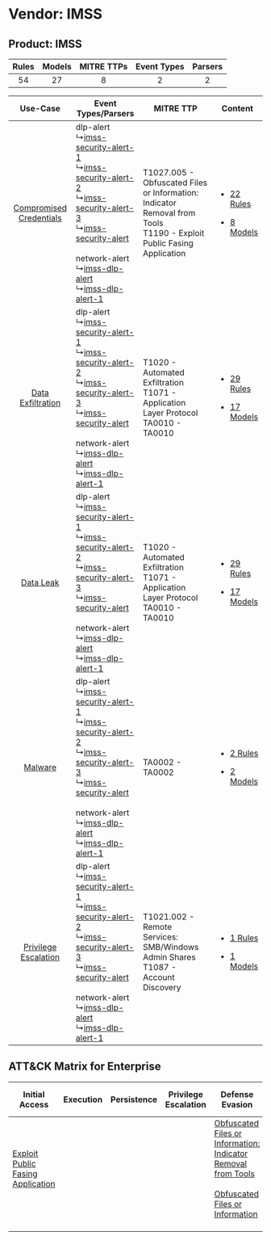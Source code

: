 Vendor: IMSS
============
Product: IMSS
-------------
| Rules | Models | MITRE TTPs | Event Types | Parsers |
|:-----:|:------:|:----------:|:-----------:|:-------:|
|  54   |   27   |     8      |      2      |    2    |

|    Use-Case    | Event Types/Parsers    | MITRE TTP    | Content    |
|:----:| ---- | ---- | ---- |
| [Compromised Credentials](../../../UseCases/uc_compromised_credentials.md) |  dlp-alert<br> ↳[imss-security-alert-1](Ps/pC_imsssecurityalert1.md)<br> ↳[imss-security-alert-2](Ps/pC_imsssecurityalert2.md)<br> ↳[imss-security-alert-3](Ps/pC_imsssecurityalert3.md)<br> ↳[imss-security-alert](Ps/pC_imsssecurityalert.md)<br><br> network-alert<br> ↳[imss-dlp-alert](Ps/pC_imssdlpalert.md)<br> ↳[imss-dlp-alert-1](Ps/pC_imssdlpalert1.md)<br> | T1027.005 - Obfuscated Files or Information: Indicator Removal from Tools<br>T1190 - Exploit Public Fasing Application<br> | [<ul><li>22 Rules</li></ul><ul><li>8 Models</li></ul>](RM/r_m_imss_imss_Compromised_Credentials.md) |
|       [Data Exfiltration](../../../UseCases/uc_data_exfiltration.md)       |  dlp-alert<br> ↳[imss-security-alert-1](Ps/pC_imsssecurityalert1.md)<br> ↳[imss-security-alert-2](Ps/pC_imsssecurityalert2.md)<br> ↳[imss-security-alert-3](Ps/pC_imsssecurityalert3.md)<br> ↳[imss-security-alert](Ps/pC_imsssecurityalert.md)<br><br> network-alert<br> ↳[imss-dlp-alert](Ps/pC_imssdlpalert.md)<br> ↳[imss-dlp-alert-1](Ps/pC_imssdlpalert1.md)<br> | T1020 - Automated Exfiltration<br>T1071 - Application Layer Protocol<br>TA0010 - TA0010<br>    | [<ul><li>29 Rules</li></ul><ul><li>17 Models</li></ul>](RM/r_m_imss_imss_Data_Exfiltration.md)      |
|    [Data Leak](../../../UseCases/uc_data_leak.md)    |  dlp-alert<br> ↳[imss-security-alert-1](Ps/pC_imsssecurityalert1.md)<br> ↳[imss-security-alert-2](Ps/pC_imsssecurityalert2.md)<br> ↳[imss-security-alert-3](Ps/pC_imsssecurityalert3.md)<br> ↳[imss-security-alert](Ps/pC_imsssecurityalert.md)<br><br> network-alert<br> ↳[imss-dlp-alert](Ps/pC_imssdlpalert.md)<br> ↳[imss-dlp-alert-1](Ps/pC_imssdlpalert1.md)<br> | T1020 - Automated Exfiltration<br>T1071 - Application Layer Protocol<br>TA0010 - TA0010<br>    | [<ul><li>29 Rules</li></ul><ul><li>17 Models</li></ul>](RM/r_m_imss_imss_Data_Leak.md)    |
|    [Malware](../../../UseCases/uc_malware.md)    |  dlp-alert<br> ↳[imss-security-alert-1](Ps/pC_imsssecurityalert1.md)<br> ↳[imss-security-alert-2](Ps/pC_imsssecurityalert2.md)<br> ↳[imss-security-alert-3](Ps/pC_imsssecurityalert3.md)<br> ↳[imss-security-alert](Ps/pC_imsssecurityalert.md)<br><br> network-alert<br> ↳[imss-dlp-alert](Ps/pC_imssdlpalert.md)<br> ↳[imss-dlp-alert-1](Ps/pC_imssdlpalert1.md)<br> | TA0002 - TA0002<br>    | [<ul><li>2 Rules</li></ul><ul><li>2 Models</li></ul>](RM/r_m_imss_imss_Malware.md)    |
|    [Privilege Escalation](../../../UseCases/uc_privilege_escalation.md)    |  dlp-alert<br> ↳[imss-security-alert-1](Ps/pC_imsssecurityalert1.md)<br> ↳[imss-security-alert-2](Ps/pC_imsssecurityalert2.md)<br> ↳[imss-security-alert-3](Ps/pC_imsssecurityalert3.md)<br> ↳[imss-security-alert](Ps/pC_imsssecurityalert.md)<br><br> network-alert<br> ↳[imss-dlp-alert](Ps/pC_imssdlpalert.md)<br> ↳[imss-dlp-alert-1](Ps/pC_imssdlpalert1.md)<br> | T1021.002 - Remote Services: SMB/Windows Admin Shares<br>T1087 - Account Discovery<br>    | [<ul><li>1 Rules</li></ul><ul><li>1 Models</li></ul>](RM/r_m_imss_imss_Privilege_Escalation.md)     |

ATT&CK Matrix for Enterprise
----------------------------
| Initial Access                                                                         | Execution | Persistence | Privilege Escalation | Defense Evasion                                                                                                                                                                                            | Credential Access | Discovery                                                              | Lateral Movement                                                                                                                                                       | Collection | Command and Control                                                             | Exfiltration                                                                | Impact |
| -------------------------------------------------------------------------------------- | --------- | ----------- | -------------------- | ---------------------------------------------------------------------------------------------------------------------------------------------------------------------------------------------------------- | ----------------- | ---------------------------------------------------------------------- | ---------------------------------------------------------------------------------------------------------------------------------------------------------------------- | ---------- | ------------------------------------------------------------------------------- | --------------------------------------------------------------------------- | ------ |
| [Exploit Public Fasing Application](https://attack.mitre.org/techniques/T1190)<br><br> |           |             |                      | [Obfuscated Files or Information: Indicator Removal from Tools](https://attack.mitre.org/techniques/T1027/005)<br><br>[Obfuscated Files or Information](https://attack.mitre.org/techniques/T1027)<br><br> |                   | [Account Discovery](https://attack.mitre.org/techniques/T1087)<br><br> | [Remote Services](https://attack.mitre.org/techniques/T1021)<br><br>[Remote Services: SMB/Windows Admin Shares](https://attack.mitre.org/techniques/T1021/002)<br><br> |            | [Application Layer Protocol](https://attack.mitre.org/techniques/T1071)<br><br> | [Automated Exfiltration](https://attack.mitre.org/techniques/T1020)<br><br> |        |